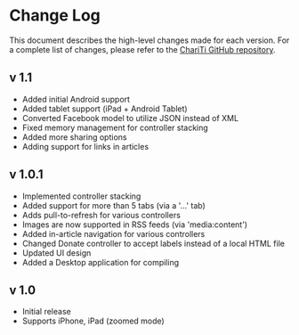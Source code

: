 Change Log
========================

This document describes the high-level changes made for each version. For a complete list of changes, please refer to the [ChariTi GitHub repository](http://github.com/mcongrove/ChariTi/).

v 1.1
-----
*	Added initial Android support
*	Added tablet support (iPad + Android Tablet)
*	Converted Facebook model to utilize JSON instead of XML
*	Fixed memory management for controller stacking
*	Added more sharing options
*	Adding support for links in articles

v 1.0.1
-------
*	Implemented controller stacking
*	Added support for more than 5 tabs (via a '…' tab)
*	Adds pull-to-refresh for various controllers
*	Images are now supported in RSS feeds (via 'media:content')
*	Added in-article navigation for various controllers
*	Changed Donate controller to accept labels instead of a local HTML file
*	Updated UI design
*	Added a Desktop application for compiling

v 1.0
-----
*	Initial release
*	Supports iPhone, iPad (zoomed mode)